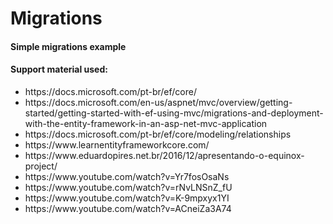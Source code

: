 # Migrations
<h4> Simple migrations example </h4>

<h4> Support material used: </h4> 

<ul>
  <li>https://docs.microsoft.com/pt-br/ef/core/</li>
  <li>https://docs.microsoft.com/en-us/aspnet/mvc/overview/getting-started/getting-started-with-ef-using-mvc/migrations-and-deployment-with-the-entity-framework-in-an-asp-net-mvc-application</li>
  <li>https://docs.microsoft.com/pt-br/ef/core/modeling/relationships</li>
  <li>https://www.learnentityframeworkcore.com/</li>
  <li>https://www.eduardopires.net.br/2016/12/apresentando-o-equinox-project/</li>
  <li>https://www.youtube.com/watch?v=Yr7fosOsaNs</li>
  <li>https://www.youtube.com/watch?v=rNvLNSnZ_fU</li>
  <li>https://www.youtube.com/watch?v=K-9mpxyx1YI</li>
  <li>https://www.youtube.com/watch?v=ACneiZa3A74</li>
</ul>
